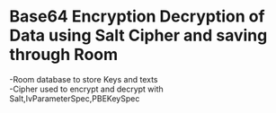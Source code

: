 # Base64 Encryption Decryption of Data using Salt Cipher and saving through Room 
-Room database to store Keys and texts <br />
-Cipher used to encrypt and decrypt with Salt,IvParameterSpec,PBEKeySpec <br />
